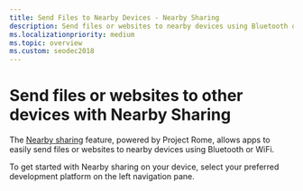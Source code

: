 ```yaml
---
title: Send Files to Nearby Devices - Nearby Sharing
description: Send files or websites to nearby devices using Bluetooth or WiFi.
ms.localizationpriority: medium
ms.topic: overview
ms.custom: seodec2018
---
```


# Send files or websites to other devices with Nearby Sharing

The [Nearby sharing](https://blogs.windows.com/windowsexperience/2018/06/18/windows-10-tip-how-to-start-using-nearby-sharing-with-the-windows-10-april-2018-update/#SpPj2lqAq22UdMVS.97) feature, powered by Project Rome, allows apps to easily send files or websites to nearby devices using Bluetooth or WiFi.

To get started with Nearby sharing on your device, select your preferred development platform on the left navigation pane.